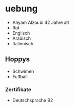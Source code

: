 # uebung
- Ahyam Alzoubi 42 Jahre alt
- Rot
- Englisch
- Arabisch
- Italienisch
## Hoppys
- Schwimen
- Fußball

### Zertifikate
- Deutschsprache B2